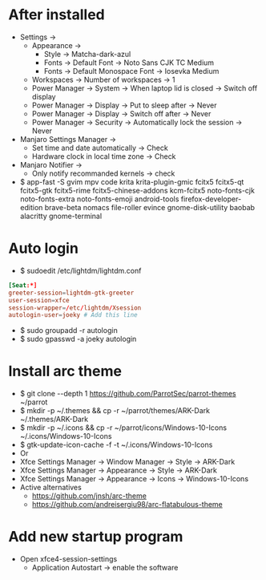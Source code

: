 After installed
=====
* Settings ->
  * Appearance ->
    * Style -> Matcha-dark-azul
    * Fonts -> Default Font -> Noto Sans CJK TC Medium
    * Fonts -> Default Monospace Font -> Iosevka Medium
  * Workspaces -> Number of workspaces -> 1
  * Power Manager -> System -> When laptop lid is closed -> Switch off display
  * Power Manager -> Display -> Put to sleep after -> Never
  * Power Manager -> Display -> Switch off after -> Never
  * Power Manager -> Security -> Automatically lock the session -> Never
* Manjaro Settings Manager ->
  * Set time and date automatically -> Check
  * Hardware clock in local time zone -> Check
* Manjaro Notifier ->
  * Only notify recommanded kernels -> check
* $ app-fast -S gvim mpv code krita krita-plugin-gmic fcitx5 fcitx5-qt fcitx5-gtk fcitx5-rime fcitx5-chinese-addons kcm-fcitx5 noto-fonts-cjk noto-fonts-extra noto-fonts-emoji android-tools firefox-developer-edition brave-beta nomacs file-roller evince gnome-disk-utility baobab alacritty gnome-terminal

Auto login
=====
* $ sudoedit /etc/lightdm/lightdm.conf
```conf
[Seat:*]
greeter-session=lightdm-gtk-greeter
user-session=xfce
session-wrapper=/etc/lightdm/Xsession
autologin-user=joeky # Add this line
```
* $ sudo groupadd -r autologin
* $ sudo gpasswd -a joeky autologin

Install arc theme
=====
* $ git clone --depth 1 https://github.com/ParrotSec/parrot-themes ~/parrot
* $ mkdir -p ~/.themes && cp -r ~/parrot/themes/ARK-Dark ~/.themes/ARK-Dark
* $ mkdir -p ~/.icons && cp -r ~/parrot/icons/Windows-10-Icons ~/.icons/Windows-10-Icons
* $ gtk-update-icon-cache -f -t ~/.icons/Windows-10-Icons
* Or
* Xfce Settings Manager -> Window Manager -> Style -> ARK-Dark
* Xfce Settings Manager -> Appearance -> Style -> ARK-Dark
* Xfce Settings Manager -> Appearance -> Icons -> Windows-10-Icons
* Active alternatives
  * https://github.com/jnsh/arc-theme
  * https://github.com/andreisergiu98/arc-flatabulous-theme

Add new startup program
=====
* Open xfce4-session-settings
  * Application Autostart -> enable the software
